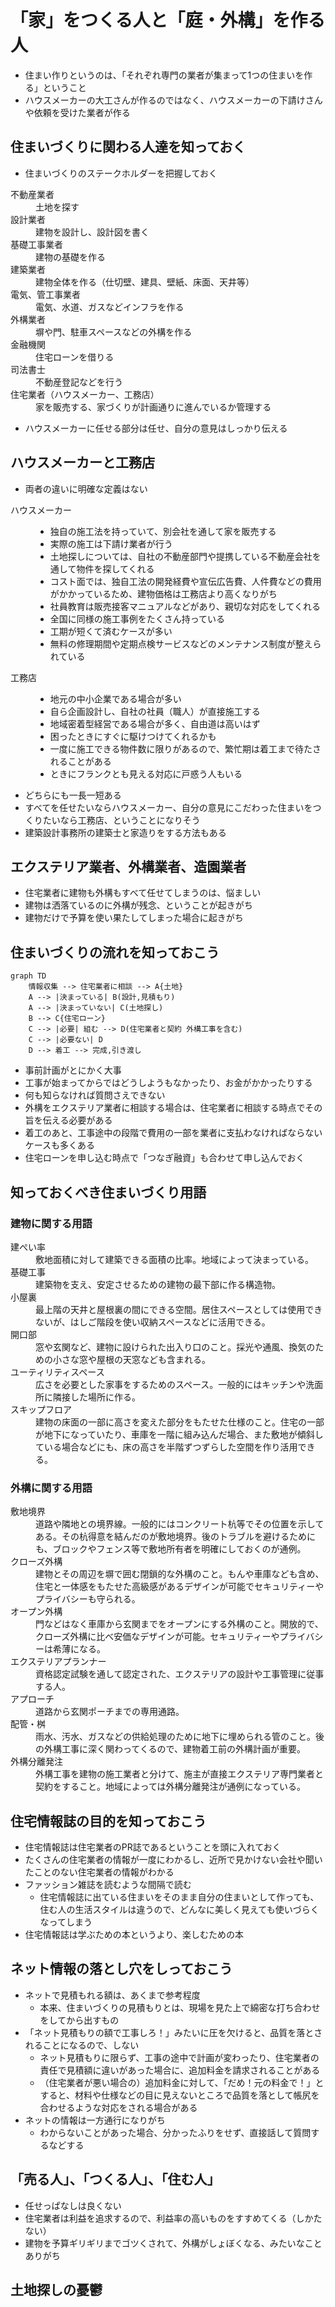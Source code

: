# 「家」をつくる人と「庭・外構」を作る人

- 住まい作りというのは、「それぞれ専門の業者が集まって1つの住まいを作る」ということ
- ハウスメーカーの大工さんが作るのではなく、ハウスメーカーの下請けさんや依頼を受けた業者が作る

## 住まいづくりに関わる人達を知っておく

- 住まいづくりのステークホルダーを把握しておく

<dl>
  <dt>不動産業者</dt>
  <dd>土地を探す</dd>
  <dt>設計業者</dt>
  <dd>建物を設計し、設計図を書く</dd>
  <dt>基礎工事業者</dt>
  <dd>建物の基礎を作る</dd>
  <dt>建築業者</dt>
  <dd>建物全体を作る（仕切壁、建具、壁紙、床面、天井等）</dd>
  <dt>電気、管工事業者</dt>
  <dd>電気、水道、ガスなどインフラを作る</dd>
  <dt>外構業者</dt>
  <dd>塀や門、駐車スペースなどの外構を作る</dd>
  <dt>金融機関</dt>
  <dd>住宅ローンを借りる</dd>
  <dt>司法書士</dt>
  <dd>不動産登記などを行う</dd>
  <dt>住宅業者（ハウスメーカー、工務店）</dt>
  <dd>家を販売する、家づくりが計画通りに進んでいるか管理する</dd>
</dl>

- ハウスメーカーに任せる部分は任せ、自分の意見はしっかり伝える

## ハウスメーカーと工務店

- 両者の違いに明確な定義はない

<dl>
  <dt>ハウスメーカー</dt>
  <dd>
    <ul>
      <li>独自の施工法を持っていて、別会社を通して家を販売する</li>
      <li>実際の施工は下請け業者が行う</li>
      <li>土地探しについては、自社の不動産部門や提携している不動産会社を通して物件を探してくれる</li>
      <li>コスト面では、独自工法の開発経費や宣伝広告費、人件費などの費用がかかっているため、建物価格は工務店より高くなりがち</li>
      <li>社員教育は販売接客マニュアルなどがあり、親切な対応をしてくれる</li>
      <li>全国に同様の施工事例をたくさん持っている</li>
      <li>工期が短くて済むケースが多い</li>
      <li>無料の修理期間や定期点検サービスなどのメンテナンス制度が整えられている</li>
    </ul>
  </dd>
  <dt>工務店</dt>
  <dd>
    <ul>
      <li>地元の中小企業である場合が多い</li>
      <li>自ら企画設計し、自社の社員（職人）が直接施工する</li>
      <li>地域密着型経営である場合が多く、自由道は高いはず</li>
      <li>困ったときにすぐに駆けつけてくれるかも</li>
      <li>一度に施工できる物件数に限りがあるので、繁忙期は着工まで待たされることがある</li>
      <li>ときにフランクとも見える対応に戸惑う人もいる</li>
    </ul>
  </dd>
</dl>

- どちらにも一長一短ある
- すべてを任せたいならハウスメーカー、自分の意見にこだわった住まいをつくりたいなら工務店、ということになりそう
- 建築設計事務所の建築士と家造りをする方法もある

## エクステリア業者、外構業者、造園業者

- 住宅業者に建物も外構もすべて任せてしまうのは、悩ましい
- 建物は洒落ているのに外構が残念、ということが起きがち
- 建物だけで予算を使い果たしてしまった場合に起きがち

## 住まいづくりの流れを知っておこう

```mermaid
graph TD
    情報収集 --> 住宅業者に相談 --> A{土地}
    A --> |決まっている| B(設計,見積もり)
    A --> |決まっていない| C(土地探し)
    B --> C{住宅ローン}
    C --> |必要| 組む --> D(住宅業者と契約 外構工事を含む) 
    C --> |必要ない| D
    D --> 着工 --> 完成,引き渡し
```

- 事前計画がとにかく大事
- 工事が始まってからではどうしようもなかったり、お金がかかったりする
- 何も知らなければ質問さえできない
- 外構をエクステリア業者に相談する場合は、住宅業者に相談する時点でその旨を伝える必要がある
- 着工のあと、工事途中の段階で費用の一部を業者に支払わなければならないケースも多くある
- 住宅ローンを申し込む時点で「つなぎ融資」も合わせて申し込んでおく

## 知っておくべき住まいづくり用語

### 建物に関する用語

<dl>
  <dt>建ぺい率</dt>
  <dd>敷地面積に対して建築できる面積の比率。地域によって決まっている。</dd>
  <dt>基礎工事</dt>
  <dd>建築物を支え、安定させるための建物の最下部に作る構造物。</dd>
  <dt>小屋裏</dt>
  <dd>最上階の天井と屋根裏の間にできる空間。居住スペースとしては使用できないが、はしご階段を使い収納スペースなどに活用できる。</dd>
  <dt>開口部</dt>
  <dd>窓や玄関など、建物に設けられた出入り口のこと。採光や通風、換気のための小さな窓や屋根の天窓なども含まれる。</dd>
  <dt>ユーティリティスペース</dt>
  <dd>広さを必要とした家事をするためのスペース。一般的にはキッチンや洗面所に隣接した場所に作る。</dd>
  <dt>スキップフロア</dt>
  <dd>建物の床面の一部に高さを変えた部分をもたせた仕様のこと。住宅の一部が地下になっていたり、車庫を一階に組み込んだ場合、また敷地が傾斜している場合などにも、床の高さを半階ずつずらした空間を作り活用できる。</dd>
</dl>

### 外構に関する用語

<dl>
  <dt>敷地境界</dt>
  <dd>道路や隣地との境界線。一般的にはコンクリート杭等でその位置を示してある。その杭得意を結んだのが敷地境界。後のトラブルを避けるためにも、ブロックやフェンス等で敷地所有者を明確にしておくのが通例。</dd>
  <dt>クローズ外構</dt>
  <dd>建物とその周辺を塀で囲む閉鎖的な外構のこと。もんや車庫なども含め、住宅と一体感をもたせた高級感があるデザインが可能でセキュリティーやプライバシーも守られる。</dd>
  <dt>オープン外構</dt>
  <dd>門などはなく車庫から玄関までをオープンにする外構のこと。開放的で、クローズ外構に比べ安価なデザインが可能。セキュリティーやプライバシーは希薄になる。</dd>
  <dt>エクステリアプランナー</dt>
  <dd>資格認定試験を通して認定された、エクステリアの設計や工事管理に従事する人。</dd>
  <dt>アプローチ</dt>
  <dd>道路から玄関ポーチまでの専用通路。</dd>
  <dt>配管・桝</dt>
  <dd>雨水、汚水、ガスなどの供給処理のために地下に埋められる管のこと。後の外構工事に深く関わってくるので、建物着工前の外構計画が重要。</dd>
  <dt>外構分離発注</dt>
  <dd>外構工事を建物の施工業者と分けて、施主が直接エクステリア専門業者と契約をすること。地域によっては外構分離発注が通例になっている。</dd>
</dl>

## 住宅情報誌の目的を知っておこう

- 住宅情報誌は住宅業者のPR誌であるということを頭に入れておく
- たくさんの住宅業者の情報が一度にわかるし、近所で見かけない会社や聞いたことのない住宅業者の情報がわかる
- ファッション雑誌を読むような間隔で読む
  - 住宅情報誌に出ている住まいをそのまま自分の住まいとして作っても、住む人の生活スタイルは違うので、どんなに美しく見えても使いづらくなってしまう
- 住宅情報誌は学ぶための本というより、楽しむための本

## ネット情報の落とし穴をしっておこう

- ネットで見積もれる額は、あくまで参考程度
  - 本来、住まいづくりの見積もりとは、現場を見た上で綿密な打ち合わせをしてから出すもの
- 「ネット見積もりの額で工事しろ！」みたいに圧を欠けると、品質を落とされることになるので、しない
  - ネット見積もりに限らず、工事の途中で計画が変わったり、住宅業者の責任で見積額に違いがあった場合に、追加料金を請求されることがある
  - （住宅業者が悪い場合の）追加料金に対して、「だめ！元の料金で！」とすると、材料や仕様などの目に見えないところで品質を落として帳尻を合わせるような対応をされる場合がある
- ネットの情報は一方通行になりがち
  - わからないことがあった場合、分かったふりをせず、直接話して質問するなどする

## 「売る人」、「つくる人」、「住む人」

- 任せっぱなしは良くない
- 住宅業者は利益を追求するので、利益率の高いものをすすめてくる（しかたない）
- 建物を予算ギリギリまでゴツくされて、外構がしょぼくなる、みたいなことありがち

## 土地探しの憂鬱
